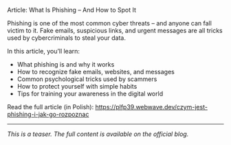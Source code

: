 Article: What Is Phishing – And How to Spot It

Phishing is one of the most common cyber threats – and anyone can fall victim to it. Fake emails, suspicious links, and urgent messages are all tricks used by cybercriminals to steal your data.

In this article, you’ll learn:
- What phishing is and why it works
- How to recognize fake emails, websites, and messages
- Common psychological tricks used by scammers
- How to protect yourself with simple habits
- Tips for training your awareness in the digital world

Read the full article (in Polish):
https://plfp39.webwave.dev/czym-jest-phishing-i-jak-go-rozpoznac

---

_This is a teaser. The full content is available on the official blog._
